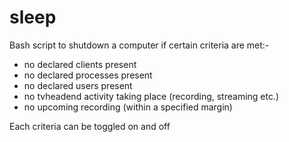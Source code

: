# sleep

Bash script to shutdown a computer if certain criteria are met:-

  * no declared clients present
  * no declared processes present
  * no declared users present
  * no tvheadend activity taking place (recording, streaming etc.)
  * no upcoming recording (within a specified margin)
  
Each criteria can be toggled on and off

